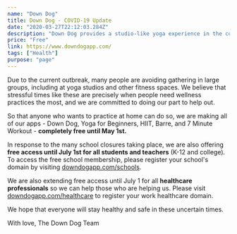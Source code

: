 ```yaml
---
name: "Down Dog"
title: Down Dog - COVID-19 Update
date: "2020-03-27T22:12:03.284Z"
description: "Down Dog provides a studio-like yoga experience in the comfort of your home."
price: "Free"
link: https://www.downdogapp.com/
tags: ["Health"]
purpose: "page"
---
```


Due to the current outbreak, many people are avoiding gathering in large groups, including at yoga studios and other fitness spaces. We believe that stressful times like these are precisely when people need wellness practices the most, and we are committed to doing our part to help out.

So that anyone who wants to practice at home can do so, we are making all of our apps - Down Dog, Yoga for Beginners, HIIT, Barre, and 7 Minute Workout - **completely free until May 1st.**

In response to the many school closures taking place, we are also offering **free access until July 1st for all students and teachers** (K-12 and college). To access the free school membership, please register your school's domain by visiting [downdogapp.com/schools](https://www.downdogapp.com/schools).

We are also extending free access until July 1 for all **healthcare professionals** so we can help those who are helping us. Please visit [downdogapp.com/healthcare](https://www.downdogapp.com/healthcare) to register your work healthcare domain.

We hope that everyone will stay healthy and safe in these uncertain times.

With love,
The Down Dog Team
